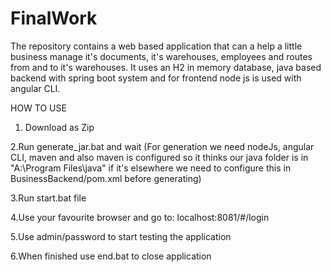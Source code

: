 # FinalWork

The repository contains a web based application that can a help a little business manage it's documents, it's warehouses, employees and routes from and to it's warehouses. It uses an H2 in memory database, java based backend with spring boot system and for frontend node js is used with angular CLI.

HOW TO USE

1. Download as Zip

2.Run generate_jar.bat and wait
(For generation we need nodeJs, angular CLI, maven and also maven is configured so it thinks our java folder is in "A:\Program Files\java"
 if it's elsewhere we need to configure this in BusinessBackend/pom.xml before generating)

3.Run start.bat file

4.Use your favourite browser and go to: localhost:8081/#/login

5.Use admin/password to start testing the application

6.When finished use end.bat to close application
